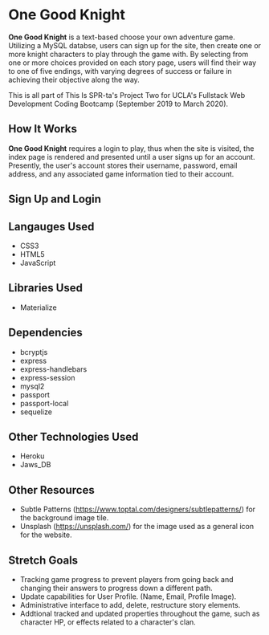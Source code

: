 # One Good Knight
**One Good Knight** is a text-based choose your own adventure game. Utilizing a MySQL databse, users can sign up for the site, then create one or more knight characters to play through the game with. By selecting from one or more choices provided on each story page, users will find their way to one of five endings, with varying degrees of success or failure in achieving their objective along the way.

This is all part of This Is SPR-ta's Project Two for UCLA's Fullstack Web Development Coding Bootcamp (September 2019 to March 2020). 

## How It Works
**One Good Knight** requires a login to play, thus when the site is visited, the index page is rendered and presented until a user signs up for an account. Presently, the user's account stores their username, password, email address, and any associated game information tied to their account.



## Sign Up and Login

## Langauges Used
* CSS3
* HTML5
* JavaScript

## Libraries Used
* Materialize

## Dependencies
* bcryptjs
* express
* express-handlebars
* express-session
* mysql2
* passport
* passport-local
* sequelize

## Other Technologies Used
* Heroku
* Jaws_DB

## Other Resources
* Subtle Patterns (https://www.toptal.com/designers/subtlepatterns/) for the background image tile.
* Unsplash (https://unsplash.com/) for the image used as a general icon for the website.

## Stretch Goals
* Tracking game progress to prevent players from going back and changing their answers to progress down a different path.
* Update capabilities for User Profile. (Name, Email, Profile Image).
* Administrative interface to add, delete, restructure story elements.
* Addtional tracked and updated properties throughout the game, such as character HP, or effects related to a character's clan.
